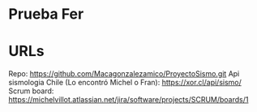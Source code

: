# Prueba Fer

# URLs

Repo: https://github.com/Macagonzalezamico/ProyectoSismo.git
Api sismologia Chile (Lo encontró Michel o Fran): https://xor.cl/api/sismo/
Scrum board: https://michelvillot.atlassian.net/jira/software/projects/SCRUM/boards/1

